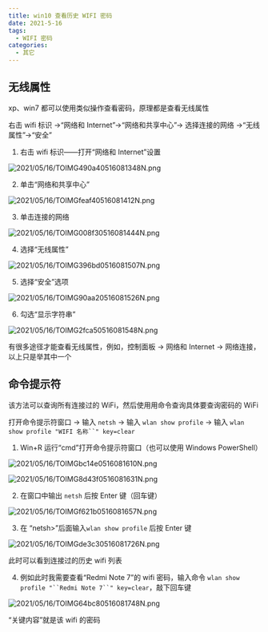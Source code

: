 ```yaml
---
title: win10 查看历史 WIFI 密码
date: 2021-5-16
tags:
  - WIFI 密码
categories:
  - 其它
---
```


## 无线属性



xp、win7 都可以使用类似操作查看密码，原理都是查看无线属性



右击 wifi 标识 ->“网络和 Internet”->“网络和共享中心”-> 选择连接的网络 ->“无线属性”->“安全”



1. 右击 wifi 标识——打开“网络和 Internet”设置



![2021/05/16/TOIMG490a40516081348N.png](https://picturebed.tumiblog.top/2021/05/16/TOIMG490a40516081348N.png)



2. 单击“网络和共享中心”



![2021/05/16/TOIMGfeaf40516081412N.png](https://picturebed.tumiblog.top/2021/05/16/TOIMGfeaf40516081412N.png)



3. 单击连接的网络



![2021/05/16/TOIMG008f30516081444N.png](https://picturebed.tumiblog.top/2021/05/16/TOIMG008f30516081444N.png)



4. 选择“无线属性”



![2021/05/16/TOIMG396bd0516081507N.png](https://picturebed.tumiblog.top/2021/05/16/TOIMG396bd0516081507N.png)



5. 选择“安全”选项



![2021/05/16/TOIMG90aa20516081526N.png](https://picturebed.tumiblog.top/2021/05/16/TOIMG90aa20516081526N.png)



6. 勾选“显示字符串”



![2021/05/16/TOIMG2fca50516081548N.png](https://picturebed.tumiblog.top/2021/05/16/TOIMG2fca50516081548N.png)



有很多途径才能查看无线属性，例如，控制面板 -> 网络和 Internet -> 网络连接，以上只是举其中一个



## 命令提示符



该方法可以查询所有连接过的 WiFi，然后使用用命令查询具体要查询密码的 WiFi



打开命令提示符窗口 -> 输入 `netsh` -> 输入 `wlan show profile` -> 输入 `wlan show profile "WIFI 名称``" key=clear`



1. Win+R 运行“cmd”打开命令提示符窗口（也可以使用 Windows PowerShell）



![2021/05/16/TOIMGbc14e0516081610N.png](https://picturebed.tumiblog.top/2021/05/16/TOIMGbc14e0516081610N.png)



![2021/05/16/TOIMG8d43f0516081631N.png](https://picturebed.tumiblog.top/2021/05/16/TOIMG8d43f0516081631N.png)



2. 在窗口中输出 `netsh` 后按 Enter 键（回车键）



![2021/05/16/TOIMGf621b0516081657N.png](https://picturebed.tumiblog.top/2021/05/16/TOIMGf621b0516081657N.png)



3. 在 “netsh>”后面输入`wlan show profile` 后按 Enter 键



![2021/05/16/TOIMGde3c30516081726N.png](https://picturebed.tumiblog.top/2021/05/16/TOIMGde3c30516081726N.png)



此时可以看到连接过的历史 wifi 列表



4. 例如此时我需要查看“Redmi Note 7”的 wifi 密码，输入命令 `wlan show profile "``Redmi Note 7``" key=clear`，敲下回车键



![2021/05/16/TOIMG64bc80516081748N.png](https://picturebed.tumiblog.top/2021/05/16/TOIMG64bc80516081748N.png)



“关键内容”就是该 wifi 的密码 